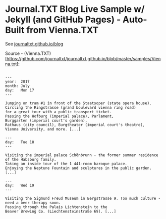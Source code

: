 # Journal.TXT Blog Live Sample w/ Jekyll (and GitHub Pages) - Auto-Built from Vienna.TXT


See [journaltxt.github.io/blog](https://journaltxt.github.io/blog)

Source - (Vienna.TXT)[https://github.com/journaltxt/journaltxt.github.io/blob/master/samples/Vienna.txt]:

``` text

---
year:  2017
month: July
day:   Mon 17
---

Jumping on tram #1 in front of the Staatsoper (state opera house). 
Circling the Ringstrasse (grand boulevard vienna ring road) 
for a great tour with a public transport ticket.
Passing the Hofburg (imperial palace), Parlament, 
Burggarten (imperial court's garden), 
Rathaus (city council), Burgtheater (imperial court's theatre),
Vienna University, and more. [...]

---
day:   Tue 18
---

Visiting the imperial palace Schönbrunn - the former summer residence
of the Habsburg family.
Taking an inside tour of the 1 441-room baroque palace.
Enjoying the Neptune Fountain and sculptures in the public garden. [...]

---
day:   Wed 19
---

Visiting the Sigmund Freud Museum in Bergstrasse 9. Too much culture - 
need a beer therapy soon.
Passing through the Palais Lichtenstein to the
Beaver Brewing Co. (Liechtensteinstraße 69). [...]
```
